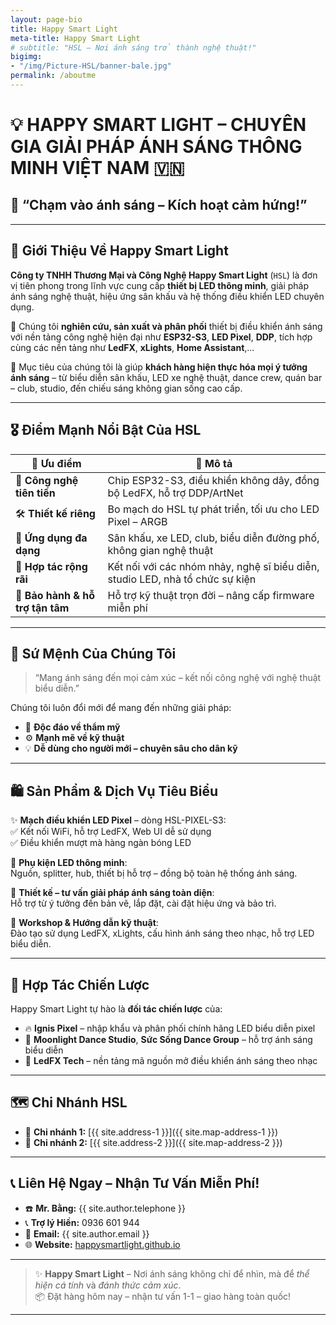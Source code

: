 ```yaml
---
layout: page-bio
title: Happy Smart Light
meta-title: Happy Smart Light
# subtitle: "HSL – Nơi ánh sáng trở thành nghệ thuật!"
bigimg:
- "/img/Picture-HSL/banner-bale.jpg"
permalink: /aboutme
---
```

# 💡 **HAPPY SMART LIGHT** – CHUYÊN GIA GIẢI PHÁP ÁNH SÁNG THÔNG MINH VIỆT NAM 🇻🇳

## 🌟 **“Chạm vào ánh sáng – Kích hoạt cảm hứng!”**

---

## 🏢 **Giới Thiệu Về Happy Smart Light**

**Công ty TNHH Thương Mại và Công Nghệ Happy Smart Light** (`HSL`) là đơn vị tiên phong trong lĩnh vực cung cấp **thiết bị LED thông minh**, giải pháp ánh sáng nghệ thuật, hiệu ứng sân khấu và hệ thống điều khiển LED chuyên dụng.

🔧 Chúng tôi **nghiên cứu, sản xuất và phân phối** thiết bị điều khiển ánh sáng với nền tảng công nghệ hiện đại như **ESP32-S3**, **LED Pixel**, **DDP**, tích hợp cùng các nền tảng như **LedFX**, **xLights**, **Home Assistant**,...

🎯 Mục tiêu của chúng tôi là giúp **khách hàng hiện thực hóa mọi ý tưởng ánh sáng** – từ biểu diễn sân khấu, LED xe nghệ thuật, dance crew, quán bar – club, studio, đến chiếu sáng không gian sống cao cấp.

---

## 🎖️ **Điểm Mạnh Nổi Bật Của HSL**

| 🌈 Ưu điểm | 💬 Mô tả |
|-----------|----------|
| 🔬 **Công nghệ tiên tiến** | Chip ESP32-S3, điều khiển không dây, đồng bộ LedFX, hỗ trợ DDP/ArtNet |
| 🛠️ **Thiết kế riêng** | Bo mạch do HSL tự phát triển, tối ưu cho LED Pixel – ARGB |
| 💼 **Ứng dụng đa dạng** | Sân khấu, xe LED, club, biểu diễn đường phố, không gian nghệ thuật |
| 🤝 **Hợp tác rộng rãi** | Kết nối với các nhóm nhảy, nghệ sĩ biểu diễn, studio LED, nhà tổ chức sự kiện |
| 💯 **Bảo hành & hỗ trợ tận tâm** | Hỗ trợ kỹ thuật trọn đời – nâng cấp firmware miễn phí |

---

## 🧠 **Sứ Mệnh Của Chúng Tôi**

> “Mang ánh sáng đến mọi cảm xúc – kết nối công nghệ với nghệ thuật biểu diễn.”

Chúng tôi luôn đổi mới để mang đến những giải pháp:
- 🎨 **Độc đáo về thẩm mỹ**
- ⚙️ **Mạnh mẽ về kỹ thuật**
- 💡 **Dễ dùng cho người mới – chuyên sâu cho dân kỹ**

---

## 🛍️ **Sản Phẩm & Dịch Vụ Tiêu Biểu**

✨ **Mạch điều khiển LED Pixel** – dòng HSL-PIXEL-S3:  
✅ Kết nối WiFi, hỗ trợ LedFX, Web UI dễ sử dụng  
✅ Điều khiển mượt mà hàng ngàn bóng LED

🔌 **Phụ kiện LED thông minh**:  
Nguồn, splitter, hub, thiết bị hỗ trợ – đồng bộ toàn hệ thống ánh sáng.

🎯 **Thiết kế – tư vấn giải pháp ánh sáng toàn diện**:  
Hỗ trợ từ ý tưởng đến bản vẽ, lắp đặt, cài đặt hiệu ứng và bảo trì.

🎉 **Workshop & Hướng dẫn kỹ thuật**:  
Đào tạo sử dụng LedFX, xLights, cấu hình ánh sáng theo nhạc, hỗ trợ LED biểu diễn.

---

## 🔗 **Hợp Tác Chiến Lược**

Happy Smart Light tự hào là **đối tác chiến lược** của:
- 🔥 **Ignis Pixel** – nhập khẩu và phân phối chính hãng LED biểu diễn pixel
- 💃 **Moonlight Dance Studio**, **Sức Sống Dance Group** – hỗ trợ ánh sáng biểu diễn
- 🎵 **LedFX Tech** – nền tảng mã nguồn mở điều khiển ánh sáng theo nhạc

---

## 🗺️ **Chi Nhánh HSL**

- 📍 **Chi nhánh 1:** [{{ site.address-1 }}]({{ site.map-address-1 }})
- 📍 **Chi nhánh 2:** [{{ site.address-2 }}]({{ site.map-address-2 }})

---

## 📞 **Liên Hệ Ngay – Nhận Tư Vấn Miễn Phí!**

- ☎️ **Mr. Bằng:** {{ site.author.telephone }}  
- 📞 **Trợ lý Hiền:** 0936 601 944  
- 📧 **Email:** {{ site.author.email }}  
- 🌐 **Website:** [happysmartlight.github.io](https://happysmartlight.github.io)

---

> ✨ **Happy Smart Light** – Nơi ánh sáng không chỉ để nhìn, mà để *thể hiện cá tính* và *đánh thức cảm xúc*.  
> 📦 Đặt hàng hôm nay – nhận tư vấn 1-1 – giao hàng toàn quốc!

---

